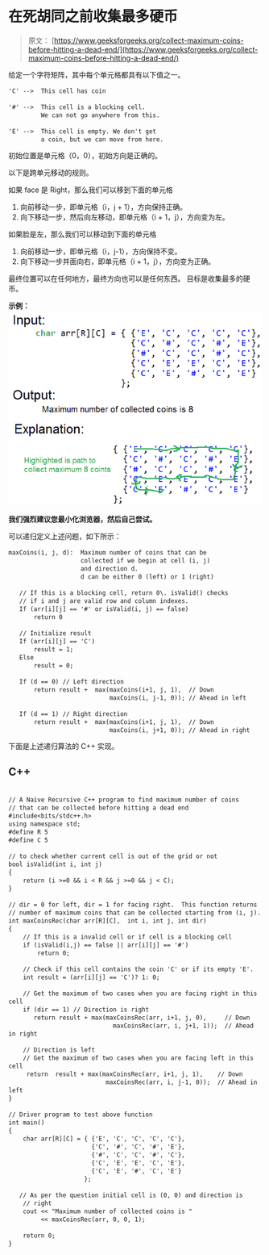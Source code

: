# 在死胡同之前收集最多硬币

> 原文： [https://www.geeksforgeeks.org/collect-maximum-coins-before-hitting-a-dead-end/](https://www.geeksforgeeks.org/collect-maximum-coins-before-hitting-a-dead-end/)

给定一个字符矩阵，其中每个单元格都具有以下值之一。

```
'C' -->  This cell has coin

'#' -->  This cell is a blocking cell. 
         We can not go anywhere from this.

'E' -->  This cell is empty. We don't get
         a coin, but we can move from here.  
```

初始位置是单元格（0，0），初始方向是正确的。

以下是跨单元移动的规则。

如果 face 是 Right，那么我们可以移到下面的单元格

1.  向前移动一步，即单元格（i，j + 1），方向保持正确。
2.  向下移动一步，然后向左移动，即单元格（i + 1，j），方向变为左。

如果脸是左，那么我们可以移动到下面的单元格

1.  向前移动一步，即单元格（i，j-1），方向保持不变。
2.  向下移动一步并面向右，即单元格（i + 1，j），方向变为正确。

最终位置可以在任何地方，最终方向也可以是任何东西。 目标是收集最多的硬币。

**示例：**
[![example](img/e9221a02274b3cad4af9c80b7d9a9227.png)](https://media.geeksforgeeks.org/wp-content/cdn-uploads/example.png)

**我们强烈建议您最小化浏览器，然后自己尝试。**

可以递归定义上述问题，如下所示：

```
maxCoins(i, j, d):  Maximum number of coins that can be 
                    collected if we begin at cell (i, j)
                    and direction d.
                    d can be either 0 (left) or 1 (right)

   // If this is a blocking cell, return 0\. isValid() checks
   // if i and j are valid row and column indexes.
   If (arr[i][j] == '#' or isValid(i, j) == false)
       return 0

   // Initialize result
   If (arr[i][j] == 'C')
       result = 1;
   Else 
       result = 0;

   If (d == 0) // Left direction 
       return result +  max(maxCoins(i+1, j, 1),  // Down
                            maxCoins(i, j-1, 0)); // Ahead in left

   If (d == 1) // Right direction 
       return result +  max(maxCoins(i+1, j, 1),  // Down
                            maxCoins(i, j+1, 0)); // Ahead in right

```

下面是上述递归算法的 C++ 实现。

## C++ 

```

// A Naive Recursive C++ program to find maximum number of coins 
// that can be collected before hitting a dead end 
#include<bits/stdc++.h> 
using namespace std; 
#define R 5 
#define C 5 

// to check whether current cell is out of the grid or not 
bool isValid(int i, int j) 
{ 
    return (i >=0 && i < R && j >=0 && j < C); 
} 

// dir = 0 for left, dir = 1 for facing right.  This function returns 
// number of maximum coins that can be collected starting from (i, j). 
int maxCoinsRec(char arr[R][C],  int i, int j, int dir) 
{ 
    // If this is a invalid cell or if cell is a blocking cell 
    if (isValid(i,j) == false || arr[i][j] == '#') 
        return 0; 

    // Check if this cell contains the coin 'C' or if its empty 'E'. 
    int result = (arr[i][j] == 'C')? 1: 0; 

    // Get the maximum of two cases when you are facing right in this cell 
    if (dir == 1) // Direction is right 
       return result + max(maxCoinsRec(arr, i+1, j, 0),     // Down 
                             maxCoinsRec(arr, i, j+1, 1));  // Ahead in right 

    // Direction is left 
    // Get the maximum of two cases when you are facing left in this cell 
     return  result + max(maxCoinsRec(arr, i+1, j, 1),    // Down 
                           maxCoinsRec(arr, i, j-1, 0));  // Ahead in left 
} 

// Driver program to test above function 
int main() 
{ 
    char arr[R][C] = { {'E', 'C', 'C', 'C', 'C'}, 
                       {'C', '#', 'C', '#', 'E'}, 
                       {'#', 'C', 'C', '#', 'C'}, 
                       {'C', 'E', 'E', 'C', 'E'}, 
                       {'C', 'E', '#', 'C', 'E'} 
                     }; 

   // As per the question initial cell is (0, 0) and direction is 
    // right 
    cout << "Maximum number of collected coins is "
         << maxCoinsRec(arr, 0, 0, 1); 

    return 0; 
} 

```